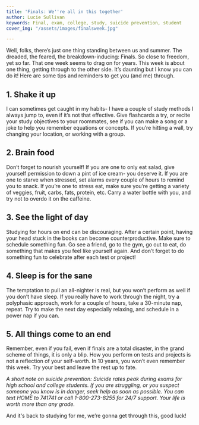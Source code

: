 ```yaml
---
title: 'Finals: We''re all in this together'
author: Lucie Sullivan
keywords: Final, exam, college, study, suicide prevention, student
cover_img: "/assets/images/finalsweek.jpg"

---
```

Well, folks, there’s just one thing standing between us and summer. The dreaded, the feared, the breakdown-inducing: Finals. So close to freedom, yet so far. That one week seems to drag on for years. This week is about one thing, getting through to the other side. It’s daunting but I know you can do it! Here are some tips and reminders to get you (and me) through.

## 1. Shake it up

I can sometimes get caught in my habits- I have a couple of study methods I always jump to, even if it’s not that effective. Give flashcards a try, or recite your study objectives to your roommates, see if you can make a song or a joke to help you remember equations or concepts. If you’re hitting a wall, try changing your location, or working with a group.

## 2. Brain food

Don’t forget to nourish yourself! If you are one to only eat salad, give yourself permission to down a pint of ice cream- you deserve it. If you are one to starve when stressed, set alarms every couple of hours to remind you to snack. If you’re one to stress eat, make sure you’re getting a variety of veggies, fruit, carbs, fats, protein, etc. Carry a water bottle with you, and try not to overdo it on the caffeine.

## 3. See the light of day

Studying for hours on end can be discouraging. After a certain point, having your head stuck in the books can become counterproductive. Make sure to schedule something fun. Go see a friend, go to the gym, go out to eat, do something that makes you feel like yourself again. And don’t forget to do something fun to celebrate after each test or project!

## 4. Sleep is for the sane

The temptation to pull an all-nighter is real, but you won’t perform as well if you don’t have sleep. If you really have to work through the night, try a polyphasic approach, work for a couple of hours, take a 30-minute nap, repeat. Try to make the next day especially relaxing, and schedule in a power nap if you can.

## 5. All things come to an end

Remember, even if you fail, even if finals are a total disaster, in the grand scheme of things, it is only a blip. How you perform on tests and projects is not a reflection of your self-worth. In 10 years, you won’t even remember this week. Try your best and leave the rest up to fate.

_A short note on suicide prevention: Suicide rates peak during exams for high school and college students. If you are struggling, or you suspect someone you know is in danger, seek help as soon as possible. You can text HOME to 741741 or call 1-800-273-8255 for 24/7 support. Your life is worth more than any grade._

And it's back to studying for me, we’re gonna get through this, good luck!